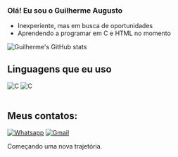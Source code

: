 ### Olá! Eu sou o Guilherme Augusto

- Inexperiente, mas em busca de oportunidades
- Aprendendo a programar em C e HTML no momento

![Guilherme's GitHub stats](https://github-readme-stats.vercel.app/api?username=GuiSpore&show_icons=true&theme=tokyonight)

## Linguagens que eu uso
<div>
    <img alt="C" src="https://img.shields.io/badge/C-00599C?style=for-the-badge&logo=c&logoColor=white">
    <img alt="C" src="https://img.shields.io/badge/HTML5-E34F26?style=for-the-badge&logo=html5&logoColor=white">       
</div><br/>

## Meus contatos:

[![Whatsapp](https://img.shields.io/badge/WhatsApp-25D366?style=for-the-badge&logo=whatsapp&logoColor=white)](https://wa.me/5594992973621)
[![Gmail](https://img.shields.io/badge/Gmail-D14836?style=for-the-badge&logo=gmail&logoColor=white)](mailto:guilherme.augst@gmail.com)<br/>

Começando uma nova trajetória.
